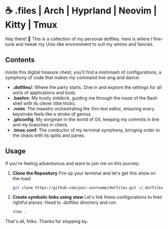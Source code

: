 # ☕️ .files | Arch | Hyprland | Neovim | Kitty | Tmux

Hey there! 👋 This is a collection of my personal dotfiles. here is where I fine-tune and tweak my Unix-like environment to suit my whims and fancies.

## Contents

Inside this digital treasure chest, you'll find a mishmash of configurations, a symphony of code that makes my command line sing and dance:

- **.dotfiles/**: Where the party starts. Dive in and explore the settings for all sorts of applications and tools.
- **.bashrc**: My trusty sidekick, guiding me through the maze of the Bash shell with its clever little tricks.
- **.nvim**: The maestro orchestrating the Vim text editor, ensuring every keystroke feels like a stroke of genius.
- **.gitconfig**: My wingman in the world of Git, keeping my commits in line and my branches in check.
- **.tmux.conf**: The conductor of my terminal symphony, bringing order to the chaos with its splits and panes.

## Usage

If you're feeling adventurous and want to join me on this journey:

1. **Clone the Repository** Fire up your terminal and let's get this show on the road:

   ```bash
   git clone https://github.com/your-username/dotfiles.git ~/.dotfiles
   
2. **Create symbolic links using stow** Let's link these configurations to their rightful places. Head to .dotfiles directory and run:
   ```bash
   stow .

That's all, folks. Thanks for stopping by.
